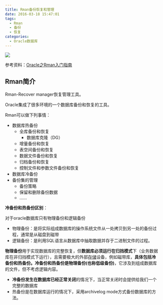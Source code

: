 ```yaml
---
title: Rman备份恢复和管理
date: 2016-03-18 15:47:01
tags:
  - Rman
  - 备份
  - 恢复
categories:
  - Oracle数据库
---
```

![](http://7xpzxw.com1.z0.glb.clouddn.com/Oracle-Rman%E7%BB%84%E4%BB%B6.jpg)

参考资料：[Oracle之Rman入门指南](http://www.cnblogs.com/Ronger/archive/2011/12/29/2306367.html)

## Rman简介

Rman-Recover manager恢复管理工具。

Oracle集成了很多环境的一个数据库备份和恢复的工具。

Rman可以做下列事情：

- 数据库热备份
  - 全库备份和恢复
    - 数据库克隆（DG）
  - 增量备份和恢复
  - 表空间备份和恢复
  - 数据文件备份和恢复
  - 归档备份和恢复
  - 控制文件和参数文件备份和恢复
- 数据库冷备份
- 备份集的管理
  - 备份策略
  - 保留和删除备份数据
  - ......

**冷备份和热备份区别**：

对于oracle数据库只有物理备份和逻辑备份

- 物理备份：是将实际组成数据库的操作系统文件从一处拷贝到另一处的备份过程，通常是从磁盘到磁带
- 逻辑备份：是利用SQL语言从数据库中抽取数据并存于二进制文件的过程。

**物理备份**用于实现数据库的完整恢复，但**数据库必须运行在归挡模式**下（业务数据库在非归挡模式下运行），且需要极大的外部[存储](http://www.storworld.com/)设备，例如磁带库，**具体包括冷备份和热备份。冷备份和热备份是物理备份(也称低级备份)**，它涉及到组成数据库的文件，但不考虑逻辑内容。

- **冷备份发生在数据库已经正常关闭**的情况下，当正常关闭时会提供给我们一个完整的数据库
- 热备份是在数据库运行的情况下，采用archivelog mode方式备份数据库的方法。

